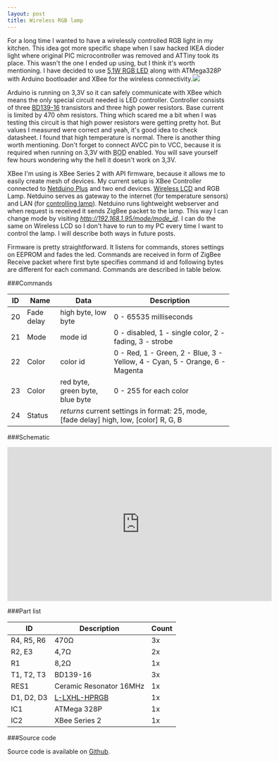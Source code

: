 ```yaml
---
layout: post
title: Wireless RGB lamp
---
```


For a long time I wanted to have a wirelessly controlled RGB light in my kitchen. This idea got more specific shape when I saw hacked IKEA dioder light where original PIC microcontroller was removed and ATTiny took its place. This wasn't the one I ended up using, but I think it's worth mentioning. I have decided to use [5,1W RGB LED][1] along with ATMega328P with Arduino bootloader and XBee for the wireless connectivity.<a href="http://www.flickr.com/photos/stalker_cz/7181211930/" title="Link to Flickr"><img src="http://farm6.staticflickr.com/5348/7181211930_369958da68_n.jpg" class="right" /></a>

Arduino is running on 3,3V so it can safely communicate with XBee which means the only special circuit needed is LED controller. Controller consists of three [BD139-16][2] transistors and three high power resistors. Base current is limited by 470 ohm resistors. Thing which scared me a bit when I was testing this circuit is that high power resistors were getting pretty hot. But values I measured were correct and yeah, it's good idea to check datasheet. I found that high temperature is normal. There is another thing worth mentioning. Don't forget to connect AVCC pin to VCC, because it is required when running on 3,3V with <abbr title="Brown Out Detector">BOD</abbr> enabled. You will save yourself few hours wondering why the hell it doesn't work on 3,3V.

XBee I'm using is XBee Series 2 with API firmware, because it allows me to easily create mesh of devices. My current setup is XBee Controller connected to [Netduino Plus][3] and two end devices. [Wireless LCD][4] and RGB Lamp. Netduino serves as gateway to the internet (for temperature sensors) and LAN (for [controlling lamp][5]). Netduino runs lightweight webserver and when request is received it sends ZigBee packet to the lamp. This way I can change mode by visiting *http://192.168.1.95/mode/mode_id*. I can do the same on Wireless LCD so I don't have to run to my PC every time I want to control the lamp. I will describe both ways in future posts.

Firmware is pretty straightforward. It listens for commands, stores settings on EEPROM and fades the led. Commands are received in form of ZigBee Receive packet where first byte specifies command id and following bytes are different for each command. Commands are described in table below.

###Commands

<table>
<thead>
<tr><th>ID</th><th>Name</th><th>Data</th><th>Description</th></tr>
</thead>
<tbody>
<tr>
<td>20</td>
<td>Fade delay</td>
<td>high byte, low byte</td>
<td>0 - 65535 milliseconds</td>
</tr>
<tr>
<td>21</td>
<td>Mode</td>
<td>mode id</td>
<td>0 - disabled, 1 - single color, 2 - fading, 3 - strobe</td>
</tr>
<tr>
<td>22</td>
<td>Color</td>
<td>color id</td>
<td>0 - Red, 1 - Green, 2 - Blue, 3 - Yellow, 4 - Cyan, 5 - Orange, 6 - Magenta</td>
</tr>
<tr>
<td>23</td>
<td>Color</td>
<td>red byte, green byte, blue byte</td>
<td>0 - 255 for each color</td>
</tr>
<tr>
<td>24</td>
<td>Status</td>
<td colspan="2"><em>returns</em> current settings in format: 25, mode, [fade delay] high, low, [color] R, G, B</td>
</tr>
</tbody>
</table>

###Schematic

<iframe width='600' height='350' frameborder='0' src='http://c.circuitbee.com/build/r/schematic-embed.html?id=0000000249'></iframe>

###Part list

<table>
<thead>
<tr><th>ID</th><th>Description</th><th>Count</th></tr>
</thead>
<tbody>
<tr>
<td>R4, R5, R6</td>
<td>470Ω</td>
<td>3x</td>
</tr>
<tr>
<td>R2, E3</td>
<td>4,7Ω</td>
<td>2x</td>
</tr>
<tr>
<td>R1</td>
<td>8,2Ω</td>
<td>1x</td>
</tr>
<tr>
<td>T1, T2, T3</td>
<td>BD139-16</td>
<td>3x</td>
</tr>
<tr>
<td>RES1</td>
<td>Ceramic Resonator 16MHz</td>
<td>1x</td>
</tr>
<tr>
<td>D1, D2, D3</td>
<td><a href="http://www.gme.cz/vykonove-led-nad-1w/l-lxhl-hprgb-p511-558/" title="Link to Czech shop GM electronic">L-LXHL-HPRGB</a></td>
<td>1x</td>
</tr>
<tr>
<td>IC1</td>
<td>ATMega 328P</td>
<td>1x</td>
</tr>
<tr>
<td>IC2</td>
<td>XBee Series 2</td>
<td>1x</td>
</tr>
</tbody>
</table>

###Source code

Source code is available on [Github][6].


  [1]: http://www.gme.cz/vykonove-led-nad-1w/l-lxhl-hprgb-p511-558/ "Link to Czech shop GM electronic"
  [2]: http://www.gme.cz/bipolarni-tranzistory-npn/bd139-16-p211-010/ "Link to Czech shop GM electronic"
  [3]: http://www.flickr.com/photos/stalker_cz/6368627583/ "Link to Flickr"
  [4]: http://www.flickr.com/photos/stalker_cz/7145245471/ "Link to Flickr"
  [5]: http://rousek.name/blog/wireless-rgb-lamp-the-controller "Link to my blog post"
  [6]: https://github.com/stlk/Arduino/blob/master/stlk_lamp/stlk_lamp.ino "Source code on Github"
